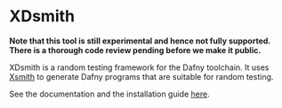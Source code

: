 # XDsmith

**Note that this tool is still experimental and hence not fully supported. There is a thorough code review pending before we make it public.**

XDsmith is a random testing framework for the Dafny toolchain. It uses [Xsmith](https://www.flux.utah.edu/project/xsmith) to generate Dafny programs that are suitable for random testing.

See the documentation and the installation guide [here](xdsmith-doc/xdsmith.md).

